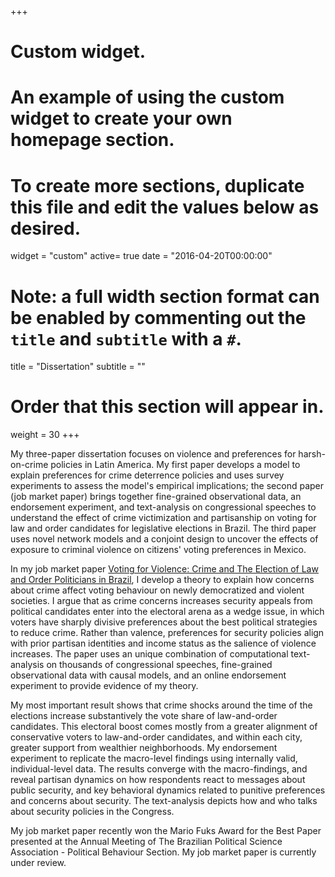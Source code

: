 +++
# Custom widget.
# An example of using the custom widget to create your own homepage section.
# To create more sections, duplicate this file and edit the values below as desired.
widget = "custom"
active= true
date = "2016-04-20T00:00:00"

# Note: a full width section format can be enabled by commenting out the `title` and `subtitle` with a `#`.
title = "Dissertation"
subtitle = ""

# Order that this section will appear in.
weight = 30
+++

My three-paper dissertation focuses on violence and preferences for harsh-on-crime policies in Latin America. My first paper develops a model to explain preferences for crime deterrence policies and uses survey experiments to assess the model's empirical implications; the second paper (job market paper) brings together fine-grained observational data, an endorsement experiment, and text-analysis on congressional speeches to understand the effect of crime victimization and partisanship on voting for law and order candidates for legislative elections in Brazil. The third paper uses novel network models and a conjoint design to uncover the effects of exposure to criminal violence on citizens' voting preferences in Mexico.  

In my job market paper [Voting for Violence: Crime and The Election of Law and Order Politicians in Brazil](files/ventura_voting_for_violence_jmp.pdf), I develop a theory to explain how concerns about crime affect voting behaviour on newly democratized and violent societies. I argue that as crime concerns increases security appeals from political candidates enter into the electoral arena as a wedge issue, in which voters have sharply divisive preferences about the best political strategies to reduce crime. Rather than valence, preferences for security policies align with prior partisan identities and income status as the salience of violence increases.  The paper uses an unique combination of computational text-analysis on thousands of congressional speeches, fine-grained observational data with causal models, and an online endorsement experiment to provide evidence of my theory. 

My most important result shows that crime shocks around the time of the elections increase substantively the vote share of law-and-order candidates. This electoral boost comes mostly from a greater alignment of conservative voters to law-and-order candidates, and within each city, greater support from wealthier neighborhoods. My endorsement experiment to replicate the macro-level findings using internally valid, individual-level data. The results converge with the macro-findings, and reveal partisan dynamics on how respondents react to messages about public security, and key behavioral dynamics related to punitive preferences and concerns about security. The text-analysis depicts how and who talks about security policies in the Congress. 

My job market paper recently won the Mario Fuks Award for the Best Paper presented at the Annual Meeting of The Brazilian Political Science Association - Political Behaviour Section. My job market paper is currently under review.

